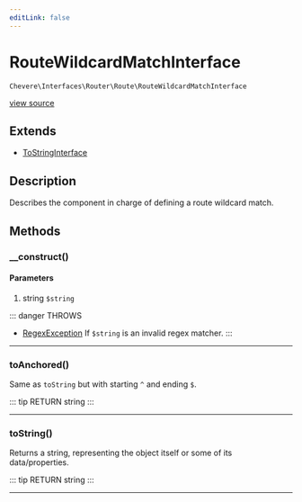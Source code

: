 ```yaml
---
editLink: false
---
```


# RouteWildcardMatchInterface

`Chevere\Interfaces\Router\Route\RouteWildcardMatchInterface`

[view source](https://github.com/chevere/chevere/blob/master/src/Chevere/Interfaces/Router/Route/RouteWildcardMatchInterface.php)

## Extends

- [ToStringInterface](../../Common/ToStringInterface.md)

## Description

Describes the component in charge of defining a route wildcard match.

## Methods

### __construct()

#### Parameters

1. string `$string`

::: danger THROWS
- [RegexException](../../../Exceptions/Regex/RegexException.md) If `$string` is an invalid regex matcher.
:::

---

### toAnchored()

Same as `toString` but with starting `^` and ending `$`.

::: tip RETURN
string
:::

---

### toString()

Returns a string, representing the object itself or some of its data/properties.

::: tip RETURN
string
:::

---

